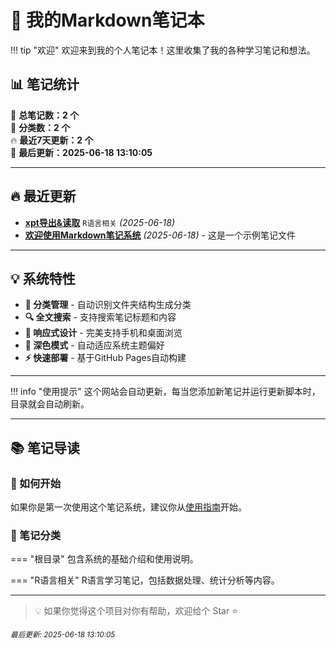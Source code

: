 # 📝 我的Markdown笔记本

!!! tip "欢迎"
    欢迎来到我的个人笔记本！这里收集了我的各种学习笔记和想法。

## 📊 笔记统计

<!-- 笔记索引开始 -->
📝 **总笔记数：2 个**  
📁 **分类数：2 个**  
🔥 **最近7天更新：2 个**  
📅 **最后更新：2025-06-18 13:10:05**
<!-- 笔记索引结束 -->

---

## 🔥 最近更新

- [**xpt导出&读取**](notes/r-lang/xpt-export-import.md) `R语言相关` *(2025-06-18)*
- [**欢迎使用Markdown笔记系统**](notes/welcome.md) *(2025-06-18)* - 这是一个示例笔记文件

---

## 💡 系统特性

- **📁 分类管理** - 自动识别文件夹结构生成分类
- **🔍 全文搜索** - 支持搜索笔记标题和内容  
- **📱 响应式设计** - 完美支持手机和桌面浏览
- **🌙 深色模式** - 自动适应系统主题偏好
- **⚡ 快速部署** - 基于GitHub Pages自动构建

---

!!! info "使用提示"
    这个网站会自动更新，每当您添加新笔记并运行更新脚本时，目录就会自动刷新。

---

## 📚 笔记导读

### 🎯 如何开始

如果你是第一次使用这个笔记系统，建议你从[使用指南](guide/usage.md)开始。

### 📖 笔记分类

=== "根目录"
    包含系统的基础介绍和使用说明。

=== "R语言相关"
    R语言学习笔记，包括数据处理、统计分析等内容。

---

> 💡 如果你觉得这个项目对你有帮助，欢迎给个 Star ⭐️

<small>*最后更新: 2025-06-18 13:10:05*</small> 